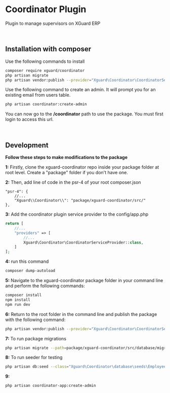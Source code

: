 # Coordinator Plugin

Plugin to manage supervisors on XGuard ERP

<br>

## Installation with composer

Use the following commands to install

```bash
composer require xguard/coordinator
php artisan migrate
php artisan vendor:publish --provider="Xguard\Coordinator\CoordinatorServiceProvider" --force
```
Use the following command to create an admin. It will prompt you for an existing email from users table.

```bash
php artisan coordinator:create-admin
```
You can now go to the **/coordinator** path to use the package. You must first login to access this url. 

<br>

## Development 

**Follow these steps to make modifications to the package**

**1:** Firstly, clone the xguard-coordinator repo inside your package folder at root level. 
Create a "package" folder if you don't have one.


**2:** Then, add line of code in the psr-4 of your root composer.json
```
"psr-4": {
    //...
    "Xguard\\Coordinator\\": "package/xguard-coordinator/src/"
},
```
**3:** Add the coordinator plugin service provider to the config/app.php

```php
return [
    //...
    "providers" => [
        //...
        Xguard\Coordinator\CoordinatorServiceProvider::class,
    ]
];

```


**4:** run this command
```bash
composer dump-autoload 
```

**5:** Navigate to the xguard-coordinator package folder in your command line and perform the following commands:
```bash
composer install
npm install
npm run dev
```

**6:** Return to the root folder in the command line and publish the package with the following command:
```bash
php artisan vendor:publish --provider="Xguard\Coordinator\CoordinatorServiceProvider" --force
```

**7:** To run package migrations
```bash
php artisan migrate --path=package/xguard-coordinator/src/database/migrations
```

**8:** To run seeder for testing
```bash
php artisan db:seed --class="Xguard\Coordinator\database\seeds\EmployeeSeeder"
```

**9:** 
```bash
php artisan coordinator-app:create-admin
```
<br>
